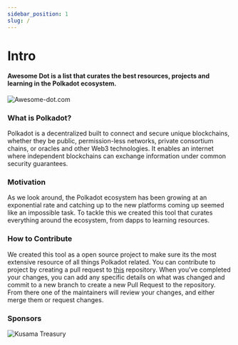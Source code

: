 ```yaml
---
sidebar_position: 1
slug: /
---
```


# Intro

#### Awesome Dot is a list that curates the best resources, projects and learning in the Polkadot ecosystem.

![Awesome-dot.com](https://imgur.com/VE2QhoC.png)

### What is Polkadot?

Polkadot is a decentralized built to connect and secure unique blockchains, whether they be public, permission-less networks, private consortium chains, or oracles and other Web3 technologies. It enables an internet where independent blockchains can exchange information under common security guarantees.

### Motivation

As we look around, the Polkadot ecosystem has been growing at an exponential rate and catching up to the new platforms coming up seemed like an impossible task. To tackle this we created this tool that curates everything around the ecosystem, from dapps to learning resources.

### How to Contribute

We created this tool as a open source project to make sure its the most extensive resource of all things Polkadot related. You can contribute to project by creating a pull request to [this](https://github.com/Awesomedot/awesome-dot) repository. When you've completed your changes, you can add any specific details on what was changed and commit to a new branch to create a new Pull Request to the repository. From there one of the maintainers will review your changes, and either merge them or request changes.

### Sponsors

![Kusama Treasury](https://imgur.com/zuWsBZ5s.png)
